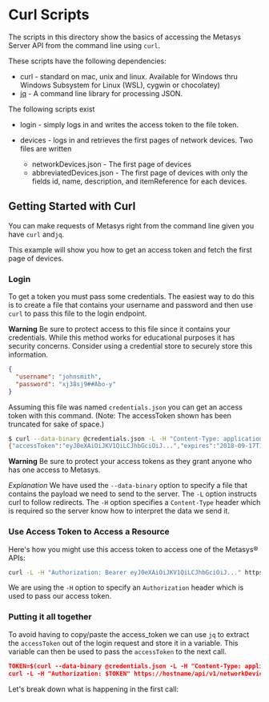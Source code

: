 # Curl Scripts

The scripts in this directory show the basics of accessing
the Metasys Server API from the command line using `curl`.

These scripts have the following dependencies:

* curl - standard on mac, unix and linux. Available for Windows
  thru Windows Subsystem for Linux (WSL), cygwin or chocolatey)
* [jq](https://stedolan.github.io/jq/download/) - A command line library for processing  JSON.

The following scripts exist

* login - simply logs in and writes the access token to the file
token.

* devices - logs in and retrieves the first pages of network devices.
Two files are written
    - networkDevices.json - The first page of devices
    - abbreviatedDevices.json - The first page of devices with only
      the fields id, name, description, and itemReference for each
      devices.

## Getting Started with Curl

You can make requests of Metasys right from the command line given you have `curl` and`jq`.

This example will show you how to get an access token and fetch the first page of devices.

### Login

To get a token you must pass some credentials. The easiest way to do this is to create a file
that contains your username and password and then use `curl` to pass this file to the login endpoint.

**Warning** Be sure to protect access to this file since it contains your credentials. While this
method works for educational purposes it has security concerns. Consider using a credential store
to securely store this information.

```json
{
  "username": "johnsmith",
  "password": "xj38sj9##Abo-y"
}
```

Assuming this file was named `credentials.json` you can get an access token with this command.
(Note: The accessToken shown has been truncated for sake of space.)

```bash
$ curl --data-binary @credentials.json -L -H "Content-Type: application/json" https://hostname/api/v1/login
{"accessToken":"eyJ0eXAiOiJKV1QiLCJhbGciOiJ...","expires":"2018-09-17T19:38:58Z"}
```

**Warning** Be sure to protect your access tokens as they grant anyone who has one access to Metasys.

*Explanation* We have used the `--data-binary` option to specify a file that contains the payload we need to send to the server. The `-L` option instructs curl to follow redirects. The `-H` option specifies a `Content-Type` header
which is required so the server know how to interpret the data we send it.

### Use Access Token to Access a Resource

Here's how you might use this access token to access one of the Metasys® APIs:

```bash
curl -L -H "Authorization: Bearer eyJ0eXAiOiJKV1QiLCJhbGciOiJ..." https://hostname/api/v1/networkDevices
```

We are using the `-H` option to specify an `Authorization` header which is used to pass our access token.

### Putting it all together

To avoid having to copy/paste the access_token we can use `jq` to extract the `accessToken` out of the
login request and store it in a variable. This variable can then be used to pass the `accessToken`
to the next call.

```json
TOKEN=$(curl --data-binary @credentials.json -L -H "Content-Type: application/json" https://hostname/api/v1/login | jq -r .accessToken)
curl -L -H "Authorization: $TOKEN" https://hostname/api/v1/networkDevices
```

Let's break down what is happening in the first call: 